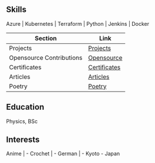 ## Skills

Azure | Kubernetes | Terraform | Python | Jenkins | Docker

| Section                   | Link                          |
|---------------------------|-------------------------------|
| Projects                  | [Projects](/projects.md)      |
| Opensource Contributions  | [Opensource](/opensource.md)  |
| Certificates              | [Certificates](/certificates.md) |
| Articles                  | [Articles](/articles.md)      |
| Poetry                    | [Poetry](/poetry.md)          |

## Education
Physics, BSc

## Interests
Anime | - Crochet | - German | - Kyoto - Japan
